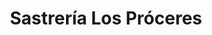 ---
title: "Sastrería Los Próceres"
url: /santiago-de-surco/sastreria-los-proceres/
shop: Schneiderei
---